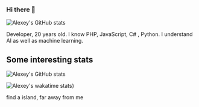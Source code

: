 ### Hi there 👋



![Alexey's GitHub stats](https://github-readme-stats.vercel.app/api?username=pnsrc&show_icons=true&theme=tokyonight)

Developer, 20 years old. I know PHP, JavaScript, C# , Python. I understand AI as well as machine learning.

## Some interesting stats
![Alexey's GitHub stats](https://github-readme-stats.vercel.app/api/top-langs/?username=pnsrc&langs_count=10&theme=tokyonight)

![Alexey's wakatime stats](https://github-readme-stats.vercel.app/api/wakatime?username=pnsrc&theme=tokyonight))

find a island, far away from me

